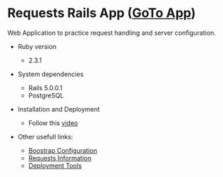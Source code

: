 # Requests Rails App ([GoTo App]( http://ec2-52-39-162-81.us-west-2.compute.amazonaws.com:3003))
  Web Application to practice request handling and server configuration.


* Ruby version
  * 2.3.1

* System dependencies
  * Rails 5.0.0.1
  * PostgreSQL

* Installation and Deployment
  * Follow this [video](https://www.youtube.com/watch?v=jFBbcleSPoY)

* Other usefull links:
  * [Boostrap Configuration](https://launchschool.com/blog/integrating-rails-and-bootstrap-part-1/)
  * [Requests Information](https://techoctave.com/c7/posts/25-rails-request-environment-variables)
  * [Deployment Tools](https://www.sitepoint.com/deploy-your-rails-app-to-aws/)

